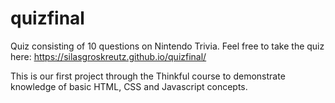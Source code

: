 # quizfinal
Quiz consisting of 10 questions on Nintendo Trivia. Feel free to take the quiz here: https://silasgroskreutz.github.io/quizfinal/

This is our first project through the Thinkful course to demonstrate knowledge of basic HTML, CSS and Javascript concepts.
